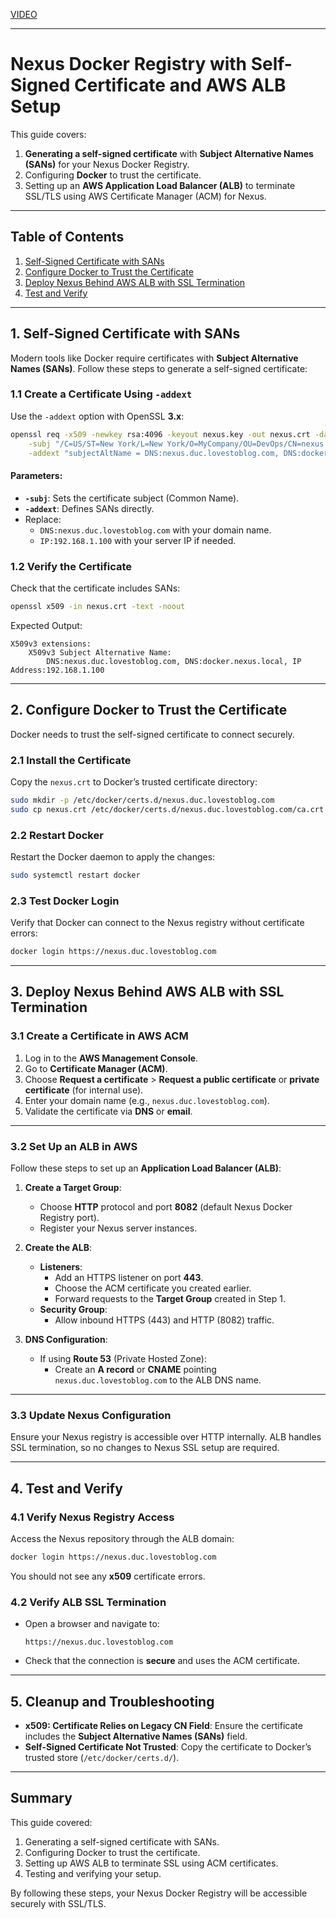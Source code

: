 [VIDEO](https://drive.google.com/file/d/1jD1UawSNVOV1oa6kS-OBDYAdpZytusq8/view?usp=sharing)

---

# **Nexus Docker Registry with Self-Signed Certificate and AWS ALB Setup**

This guide covers:
1. **Generating a self-signed certificate** with **Subject Alternative Names (SANs)** for your Nexus Docker Registry.
2. Configuring **Docker** to trust the certificate.
3. Setting up an **AWS Application Load Balancer (ALB)** to terminate SSL/TLS using AWS Certificate Manager (ACM) for Nexus.

---

## **Table of Contents**
1. [Self-Signed Certificate with SANs](#1-self-signed-certificate-with-sans)
2. [Configure Docker to Trust the Certificate](#2-configure-docker-to-trust-the-certificate)
3. [Deploy Nexus Behind AWS ALB with SSL Termination](#3-deploy-nexus-behind-aws-alb-with-ssl-termination)
4. [Test and Verify](#4-test-and-verify)

---

## **1. Self-Signed Certificate with SANs**

Modern tools like Docker require certificates with **Subject Alternative Names (SANs)**. Follow these steps to generate a self-signed certificate:

### **1.1 Create a Certificate Using `-addext`**
Use the `-addext` option with OpenSSL **3.x**:

```bash
openssl req -x509 -newkey rsa:4096 -keyout nexus.key -out nexus.crt -days 365 -nodes \
    -subj "/C=US/ST=New York/L=New York/O=MyCompany/OU=DevOps/CN=nexus.duc.lovestoblog.com" \
    -addext "subjectAltName = DNS:nexus.duc.lovestoblog.com, DNS:docker.nexus.local, IP:192.168.1.100"
```

#### **Parameters:**
- **`-subj`**: Sets the certificate subject (Common Name).
- **`-addext`**: Defines SANs directly.
- Replace:
   - `DNS:nexus.duc.lovestoblog.com` with your domain name.
   - `IP:192.168.1.100` with your server IP if needed.

### **1.2 Verify the Certificate**
Check that the certificate includes SANs:

```bash
openssl x509 -in nexus.crt -text -noout
```

Expected Output:
```plaintext
X509v3 extensions:
    X509v3 Subject Alternative Name:
        DNS:nexus.duc.lovestoblog.com, DNS:docker.nexus.local, IP Address:192.168.1.100
```

---

## **2. Configure Docker to Trust the Certificate**

Docker needs to trust the self-signed certificate to connect securely.

### **2.1 Install the Certificate**
Copy the `nexus.crt` to Docker’s trusted certificate directory:

```bash
sudo mkdir -p /etc/docker/certs.d/nexus.duc.lovestoblog.com
sudo cp nexus.crt /etc/docker/certs.d/nexus.duc.lovestoblog.com/ca.crt
```

### **2.2 Restart Docker**
Restart the Docker daemon to apply the changes:

```bash
sudo systemctl restart docker
```

### **2.3 Test Docker Login**
Verify that Docker can connect to the Nexus registry without certificate errors:

```bash
docker login https://nexus.duc.lovestoblog.com
```

---

## **3. Deploy Nexus Behind AWS ALB with SSL Termination**

### **3.1 Create a Certificate in AWS ACM**
1. Log in to the **AWS Management Console**.
2. Go to **Certificate Manager (ACM)**.
3. Choose **Request a certificate** > **Request a public certificate** or **private certificate** (for internal use).
4. Enter your domain name (e.g., `nexus.duc.lovestoblog.com`).
5. Validate the certificate via **DNS** or **email**.

---

### **3.2 Set Up an ALB in AWS**
Follow these steps to set up an **Application Load Balancer (ALB)**:

1. **Create a Target Group**:
   - Choose **HTTP** protocol and port **8082** (default Nexus Docker Registry port).
   - Register your Nexus server instances.

2. **Create the ALB**:
   - **Listeners**:
      - Add an HTTPS listener on port **443**.
      - Choose the ACM certificate you created earlier.
      - Forward requests to the **Target Group** created in Step 1.
   - **Security Group**:
      - Allow inbound HTTPS (443) and HTTP (8082) traffic.

3. **DNS Configuration**:
   - If using **Route 53** (Private Hosted Zone):
     - Create an **A record** or **CNAME** pointing `nexus.duc.lovestoblog.com` to the ALB DNS name.

---

### **3.3 Update Nexus Configuration**
Ensure your Nexus registry is accessible over HTTP internally. ALB handles SSL termination, so no changes to Nexus SSL setup are required.

---

## **4. Test and Verify**

### **4.1 Verify Nexus Registry Access**
Access the Nexus repository through the ALB domain:

```bash
docker login https://nexus.duc.lovestoblog.com
```

You should not see any **x509** certificate errors.

### **4.2 Verify ALB SSL Termination**
- Open a browser and navigate to:
  ```
  https://nexus.duc.lovestoblog.com
  ```
- Check that the connection is **secure** and uses the ACM certificate.

---

## **5. Cleanup and Troubleshooting**

- **x509: Certificate Relies on Legacy CN Field**:
   Ensure the certificate includes the **Subject Alternative Names (SANs)** field.
- **Self-Signed Certificate Not Trusted**:
   Copy the certificate to Docker’s trusted store (`/etc/docker/certs.d/`).

---

## **Summary**

This guide covered:
1. Generating a self-signed certificate with SANs.
2. Configuring Docker to trust the certificate.
3. Setting up AWS ALB to terminate SSL using ACM certificates.
4. Testing and verifying your setup.

By following these steps, your Nexus Docker Registry will be accessible securely with SSL/TLS.
